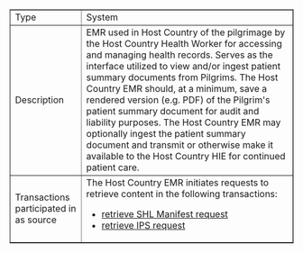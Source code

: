 <table border="1" class="dataframe table table-striped table-bordered">
  <tbody>
    <tr>
      <td>Type</td>
      <td>System</td>
    </tr>
    <tr>
      <td>Description</td>
      <td>EMR used in Host Country of the pilgrimage by the Host Country Health Worker for accessing and managing health records. Serves as the interface utilized to view and/or ingest patient summary documents from Pilgrims. The Host Country EMR should, at a minimum, save a rendered version (e.g. PDF) of the Pilgrim's patient summary document for audit and liability purposes. The Host Country EMR may optionally ingest the patient summary document and transmit or otherwise make it available to the Host Country HIE for continued patient care.</td>
    </tr>
    <tr>
      <td>Transactions participated in as source</td>
      <td>The Host Country EMR initiates requests to retrieve content in the following transactions:
      <ul>
        <li><a href="transactions.html#retrieve-SHL-manifest-request">retrieve SHL Manifest request</a></li>
        <li><a href="transactions.html#retrieve-IPS-request">retrieve IPS request</a></li>
      </ul>
      </td>
    </tr>
  </tbody>
</table>

